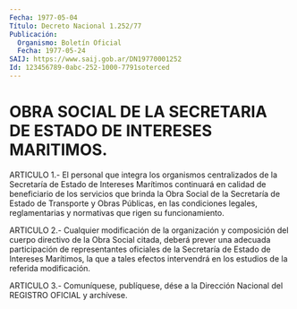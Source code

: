 ```yaml
---
Fecha: 1977-05-04
Título: Decreto Nacional 1.252/77
Publicación:
  Organismo: Boletín Oficial
  Fecha: 1977-05-24
SAIJ: https://www.saij.gob.ar/DN19770001252
Id: 123456789-0abc-252-1000-7791soterced
---
```

# OBRA SOCIAL DE LA SECRETARIA DE ESTADO DE INTERESES MARITIMOS.

<a id="1"></a>
ARTICULO 1.- El personal que integra los organismos centralizados  de  la  Secretaría  de Estado de Intereses Marítimos continuará en calidad de beneficiario  de  los servicios que brinda la  Obra Social de la Secretaría de Estado de  Transporte  y  Obras Públicas,  en  las condiciones legales, reglamentarias y normativas que rigen su funcionamiento.

<a id="2"></a>
ARTICULO  2.-  Cualquier  modificación  de  la  organización y composición  del cuerpo directivo de la Obra Social citada,  deberá prever una adecuada  participación  de  representantes oficiales de la  Secretaría de Estado de Intereses Marítimos,  la  que  a  tales efectos  intervendrá  en  los estudios de la referida modificación.

<a id="3"></a>
ARTICULO  3.-  Comuníquese,  publíquese,  dése  a la Dirección Nacional del REGISTRO OFICIAL y archívese.